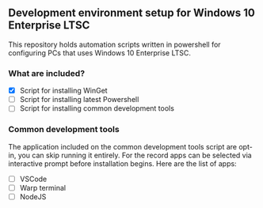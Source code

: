 ## Development environment setup for Windows 10 Enterprise LTSC

This repository holds automation scripts written in powershell for configuring PCs that uses Windows 10 Enterprise LTSC.

### What are included?

- [x] Script for installing WinGet
- [ ] Script for installing latest Powershell
- [ ] Script for installing common development tools

### Common development tools

The application included on the common development tools script are opt-in, you can skip running it entirely. For the record apps can be selected via interactive prompt before installation begins. Here are the list of apps:

- [ ] VSCode
- [ ] Warp terminal
- [ ] NodeJS

